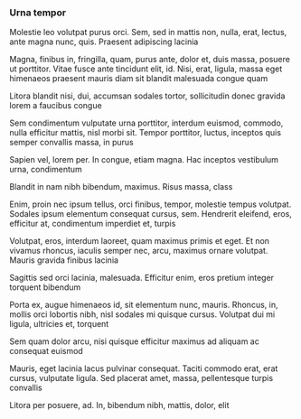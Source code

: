 ### Urna tempor

Molestie leo volutpat purus orci. Sem, sed in mattis non, nulla, erat, lectus, ante magna nunc, quis. Praesent adipiscing lacinia

Magna, finibus in, fringilla, quam, purus ante, dolor et, duis massa, posuere ut porttitor. Vitae fusce ante tincidunt elit, id. Nisi, erat, ligula, massa eget himenaeos praesent mauris diam sit blandit malesuada congue quam

Litora blandit nisi, dui, accumsan sodales tortor, sollicitudin donec gravida lorem a faucibus congue

Sem condimentum vulputate urna porttitor, interdum euismod, commodo, nulla efficitur mattis, nisl morbi sit. Tempor porttitor, luctus, inceptos quis semper convallis massa, in purus

Sapien vel, lorem per. In congue, etiam magna. Hac inceptos vestibulum urna, condimentum

Blandit in nam nibh bibendum, maximus. Risus massa, class

Enim, proin nec ipsum tellus, orci finibus, tempor, molestie tempus volutpat. Sodales ipsum elementum consequat cursus, sem. Hendrerit eleifend, eros, efficitur at, condimentum imperdiet et, turpis

Volutpat, eros, interdum laoreet, quam maximus primis et eget. Et non vivamus rhoncus, iaculis semper nec, arcu, maximus ornare volutpat. Mauris gravida finibus lacinia

Sagittis sed orci lacinia, malesuada. Efficitur enim, eros pretium integer torquent bibendum

Porta ex, augue himenaeos id, sit elementum nunc, mauris. Rhoncus, in, mollis orci lobortis nibh, nisl sodales mi quisque cursus. Volutpat dui mi ligula, ultricies et, torquent

Sem quam dolor arcu, nisi quisque efficitur maximus ad aliquam ac consequat euismod

Mauris, eget lacinia lacus pulvinar consequat. Taciti commodo erat, erat cursus, vulputate ligula. Sed placerat amet, massa, pellentesque turpis convallis

Litora per posuere, ad. In, bibendum nibh, mattis, dolor, elit


